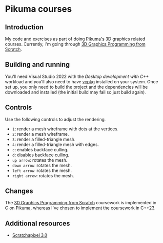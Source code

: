 # Pikuma courses

## Introduction

My code and exercises as part of doing [Pikuma's](https://pikuma.com/) 3D graphics related courses. Currently, I'm going through [3D Graphics Programming from Scratch](https://courses.pikuma.com/courses/learn-computer-graphics-programming).

## Building and running

You'll need Visual Studio 2022 with the _Desktop development with C++_ workload and you'll also need to have [vcpkg](https://github.com/microsoft/vcpkg) installed on your system. Once set up, you only need to build the project and the dependencies will be downloaded and installed (the initial build may fail so just build again).

## Controls

Use the following controls to adjust the rendering.

* `1`: render a mesh wireframe with dots at the vertices.
* `2`: render a mesh wireframe.
* `3`: render a filled-triangle mesh.
* `4`: render a filled-triangle mesh with edges.
* `c`: enables backface culling.
* `d`: disables backface culling.
* `up arrow`: rotates the mesh.
* `down arrow`: rotates the mesh.
* `left arrow`: rotates the mesh.
* `right arrow`: rotates the mesh.

## Changes

The [3D Graphics Programming from Scratch](https://courses.pikuma.com/courses/learn-computer-graphics-programming) coursework is implemented in C on Pikuma, whereas I've chosen to implement the coursework in C++23.

## Additional resources

* [Scratchapixel 3.0](https://scratchapixel.com/)
